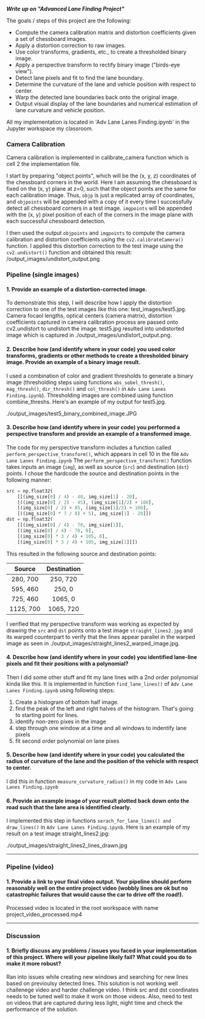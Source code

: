 ***Write up on "Advanced Lane Finding Project"***

The goals / steps of this project are the following:

* Compute the camera calibration matrix and distortion coefficients given a set of chessboard images.
* Apply a distortion correction to raw images.
* Use color transforms, gradients, etc., to create a thresholded binary image.
* Apply a perspective transform to rectify binary image ("birds-eye view").
* Detect lane pixels and fit to find the lane boundary.
* Determine the curvature of the lane and vehicle position with respect to center.
* Warp the detected lane boundaries back onto the original image.
* Output visual display of the lane boundaries and numerical estimation of lane curvature and vehicle position.

[//]: # (Image References)

[image1]: ./output_images/undistort_output.png "Undistorted"
[image2]: ./output_images/Road_Transformed.jpg "Road Transformed"
[image3]: ./output_images/binary_combo.jpg "Binary Example"
[image4]: ./output_images/warped_image.jpg "Warp Example"
[image5]: ./output_images/color_fit_lines.jpg "Fit Visual"
[image6]: ./output_images/example_output.jpg "Output"
[video1]: ./project_video_processed.mp4 "Video"

All my implementation is located in 'Adv Lane Lanes Finding.ipynb' in the Jupyter workspace my classroom.


### Camera Calibration

Camera calibration is implemented in calibrate_camera function which is cell 2 the implementation file.

I start by preparing "object points", which will be the (x, y, z) coordinates of the chessboard corners in the world. Here I am assuming the chessboard is fixed on the (x, y) plane at z=0, such that the object points are the same for each calibration image.  Thus, `objp` is just a replicated array of coordinates, and `objpoints` will be appended with a copy of it every time I successfully detect all chessboard corners in a test image.  `imgpoints` will be appended with the (x, y) pixel position of each of the corners in the image plane with each successful chessboard detection.  

I then used the output `objpoints` and `imgpoints` to compute the camera calibration and distortion coefficients using the `cv2.calibrateCamera()` function.  I applied this distortion correction to the test image using the `cv2.undistort()` function and obtained this result: /output_images/undistort_output.png

### Pipeline (single images)

#### 1. Provide an example of a distortion-corrected image.

To demonstrate this step, I will describe how I apply the distortion correction to one of the test images like this one:
test_images/test5.jpg. Camera focaol lengths, optical centers (camera matrix), distortion coefficients captured in camera calibration process are passed onto cv2.undistort to undistort the image. test5.jpg resulted into undistorted image which is captured in ./output_images/undistort_output.png.

#### 2. Describe how (and identify where in your code) you used color transforms, gradients or other methods to create a thresholded binary image.  Provide an example of a binary image result.

I used a combination of color and gradient thresholds to generate a binary image (thresholding steps using functions `abs_sobel_thresh()`, `mag_thresh()`, `dir_thresh()` and `col_thresh()` in `Adv Lane Lanes Finding.ipynb`).  Thresholding images are combined using function combine_threshs. Here's an example of my output for test5.jpg.

./output_images/test5_binary_combined_image.JPG

#### 3. Describe how (and identify where in your code) you performed a perspective transform and provide an example of a transformed image.

The code for my perspective transform includes a function called `perform_perspective_transform()`, which appears in cell 10 in the file `Adv Lane Lanes Finding.ipynb` The `perform_perspective_transform()` function takes inputs an image (`img`), as well as source (`src`) and destination (`dst`) points.  I chose the hardcode the source and destination points in the following manner:

```python
src = np.float32(
    [[(img_size[0] / 4) - 40, img_size[1] - 20],
    [((img_size[0] / 2) - 45), (img_size[1]/2) + 100],
    [(img_size[0] / 2) + 85, (img_size[1]/2) + 100],
    [((img_size[0] * 7 / 8) + 5), img_size[1] - 20]])
dst = np.float32(
    [[(img_size[0] / 4) - 70, img_size[1]],
    [(img_size[0] / 4) - 70, 0],
    [(img_size[0] * 3 / 4) + 105, 0],
    [(img_size[0] * 3 / 4) + 105, img_size[1]]])
```

This resulted in the following source and destination points:

| Source        | Destination   | 
|:-------------:|:-------------:| 
| 280, 700      | 250, 720      | 
| 595, 460      | 250, 0        |
| 725, 460      | 1065, 0       |
| 1125, 700     | 1065, 720     |

I verified that my perspective transform was working as expected by drawing the `src` and `dst` points onto a test image `straight_lines2.jpg` and its warped counterpart to verify that the lines appear parallel in the warped image as seen in ./output_images/straight_lines2_warped_image.jpg.

#### 4. Describe how (and identify where in your code) you identified lane-line pixels and fit their positions with a polynomial?

Then I did some other stuff and fit my lane lines with a 2nd order polynomial kinda like this. It is implemented in function `find_lane_lines()` of `Adv Lane Lanes Finding.ipynb` using following steps:
1. Create a histogram of bottom half image.
2. find the peak of the left and right halves of the histogram. That's going to starting point for lines.
3. identify non-zero pixes in the image
4. step through one window at a time and all windows to indentify lane pixels
5. fit second order polynomial on lane pixes


#### 5. Describe how (and identify where in your code) you calculated the radius of curvature of the lane and the position of the vehicle with respect to center.

I did this in function `measure_curvature_radius()` in my code in `Adv Lane Lanes Finding.ipynb`

#### 6. Provide an example image of your result plotted back down onto the road such that the lane area is identified clearly.

I implemented this step in functions `serach_for_lane_lines() and draw_lines()` in  `Adv Lane Lanes Finding.ipynb`.  Here is an example of my result on a test image straight_lines2.jpg:

./output_images/straight_lines2_lines_drawn.jpg

---

### Pipeline (video)

#### 1. Provide a link to your final video output.  Your pipeline should perform reasonably well on the entire project video (wobbly lines are ok but no catastrophic failures that would cause the car to drive off the road!).

Processed video is located in the root workspace with name project_video_processed.mp4

---

### Discussion

#### 1. Briefly discuss any problems / issues you faced in your implementation of this project.  Where will your pipeline likely fail?  What could you do to make it more robust?

Ran into issues while creating new windows and searching for new lines based on previoulsy detected lines. This solution is not working well challenege video and harder challenge video. I think src and dst coordinates needs to be tuned well to make it work on those videos. Also, need to test on videos that are captured during less light, night time and check the performance of the solution.
